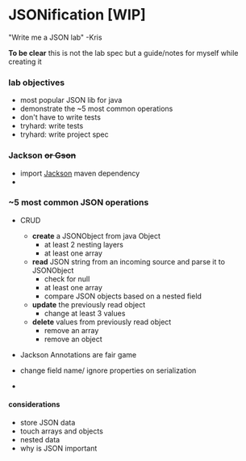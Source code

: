 # JSONification [WIP]


"Write me a JSON lab" -Kris

**To be clear** this is not the lab spec but a guide/notes for myself while creating it

### lab objectives
* most popular JSON lib for java
* demonstrate the ~5 most common operations
* don't have to write tests
* tryhard: write tests
* tryhard: write project spec 

### Jackson <s>or Gson</s>
* import [Jackson](http://mvnrepository.com/artifact/com.fasterxml.jackson.core/jackson-databind) maven dependency  
* 

### ~5 most common JSON operations
* CRUD 
    + **create** a JSONObject from java Object
        + at least 2 nesting layers
        + at least one array
    + **read** JSON string from an incoming source and parse it to JSONObject
        + check for null 
        + at least one array
        + compare JSON objects based on a nested field 
    + **update** the previously read object
        + change at least 3 values
    + **delete** values from previously read object
        + remove an array
        + remove an object
        
* Jackson Annotations are fair game
* change field name/ ignore properties on serialization
* 

#### considerations
* store JSON data
* touch arrays and objects
* nested data
* why is JSON important